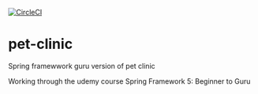 [![CircleCI](https://circleci.com/gh/LesWilson/pet-clinic.svg?style=svg)](https://circleci.com/gh/LesWilson/pet-clinic)

# pet-clinic
Spring framewwork guru version of pet clinic

Working through the udemy course Spring Framework 5: Beginner to Guru
